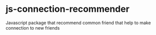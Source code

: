 # js-connection-recommender
Javascript package that recommend common friend that help to make connection to new friends
